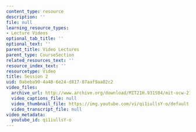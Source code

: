 ```yaml
---
content_type: resource
description: ''
file: null
learning_resource_types:
- Lecture Videos
optional_tab_title: ''
optional_text: ''
parent_title: Video Lectures
parent_type: CourseSection
related_resources_text: ''
resource_index_text: ''
resourcetype: Video
title: Session 2
uid: 0abeba90-4a48-6e24-d817-87aaf9aa02c2
video_files:
  archive_url: http://www.archive.org/download/MIT21H.931S04/mit-ocw-21h931-mccants-31mar2004-220k.mp4
  video_captions_file: null
  video_thumbnail_file: https://img.youtube.com/vi/qi1iullsY-o/default.jpg
  video_transcript_file: null
video_metadata:
  youtube_id: qi1iullsY-o
---
```

